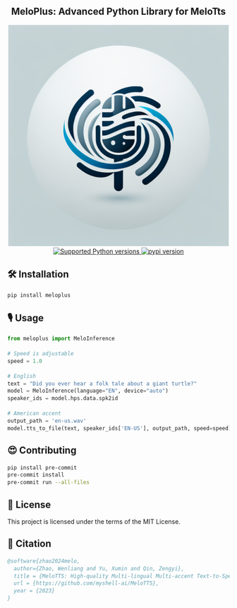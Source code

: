 <div align="center">
<h2>
    MeloPlus: Advanced Python Library for MeloTts
</h2>
<div>
    <img width="500" alt="teaser" src="doc/logo.png">
</div>
<div>
    <a href="https://pypi.org/project/meloplus" target="_blank">
        <img src="https://img.shields.io/pypi/pyversions/meloplus.svg?color=%2334D058" alt="Supported Python versions">
    </a>
    <a href="https://badge.fury.io/py/meloplus"><img src="https://badge.fury.io/py/meloplus.svg" alt="pypi version"></a>
</div>
</div>

## 🛠️ Installation

```bash
pip install meloplus
```

## 🎙️ Usage

```python
from meloplus import MeloInference

# Speed is adjustable
speed = 1.0

# English
text = "Did you ever hear a folk tale about a giant turtle?"
model = MeloInference(language="EN", device="auto")
speaker_ids = model.hps.data.spk2id

# American accent
output_path = 'en-us.wav'
model.tts_to_file(text, speaker_ids['EN-US'], output_path, speed=speed)
```

## 😍 Contributing

```bash
pip install pre-commit
pre-commit install
pre-commit run --all-files
```

## 📜 License

This project is licensed under the terms of the MIT License.

## 🤗 Citation

```bibtex
@software{zhao2024melo,
  author={Zhao, Wenliang and Yu, Xumin and Qin, Zengyi},
  title = {MeloTTS: High-quality Multi-lingual Multi-accent Text-to-Speech},
  url = {https://github.com/myshell-ai/MeloTTS},
  year = {2023}
}
```

